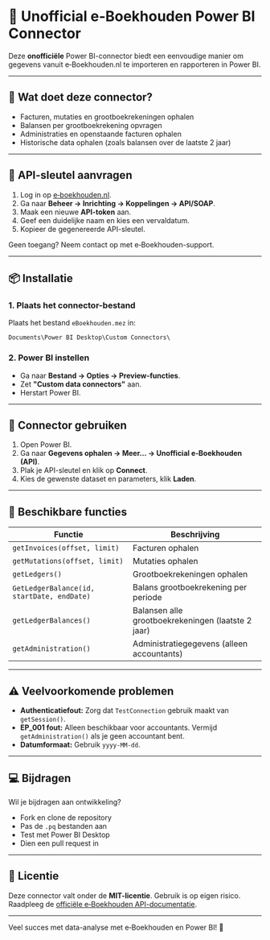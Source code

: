 # 📘 Unofficial e‑Boekhouden Power BI Connector

Deze **onofficiële** Power BI-connector biedt een eenvoudige manier om gegevens vanuit e‑Boekhouden.nl te importeren en rapporteren in Power BI.

---

## 🔧 Wat doet deze connector?

- Facturen, mutaties en grootboekrekeningen ophalen  
- Balansen per grootboekrekening opvragen  
- Administraties en openstaande facturen ophalen  
- Historische data ophalen (zoals balansen over de laatste 2 jaar)

---

## 🔑 API-sleutel aanvragen

1. Log in op [e‑boekhouden.nl](https://e-boekhouden.nl).
2. Ga naar **Beheer → Inrichting → Koppelingen → API/SOAP**.
3. Maak een nieuwe **API-token** aan.
4. Geef een duidelijke naam en kies een vervaldatum.
5. Kopieer de gegenereerde API-sleutel.

Geen toegang? Neem contact op met e‑Boekhouden-support.

---

## 📦 Installatie

### 1. Plaats het connector-bestand

Plaats het bestand `eBoekhouden.mez` in:
```
Documents\Power BI Desktop\Custom Connectors\
```

### 2. Power BI instellen

- Ga naar **Bestand → Opties → Preview-functies**.
- Zet **"Custom data connectors"** aan.
- Herstart Power BI.

---

## 🚀 Connector gebruiken

1. Open Power BI.
2. Ga naar **Gegevens ophalen → Meer... → Unofficial e‑Boekhouden (API)**.
3. Plak je API-sleutel en klik op **Connect**.
4. Kies de gewenste dataset en parameters, klik **Laden**.

---

## 📌 Beschikbare functies

| Functie | Beschrijving |
|---------|--------------|
| `getInvoices(offset, limit)` | Facturen ophalen |
| `getMutations(offset, limit)` | Mutaties ophalen |
| `getLedgers()` | Grootboekrekeningen ophalen |
| `GetLedgerBalance(id, startDate, endDate)` | Balans grootboekrekening per periode |
| `getLedgerBalances()` | Balansen alle grootboekrekeningen (laatste 2 jaar) |
| `getAdministration()` | Administratiegegevens (alleen accountants) |

---

## ⚠️ Veelvoorkomende problemen

- **Authenticatiefout:** Zorg dat `TestConnection` gebruik maakt van `getSession()`.
- **EP_001 fout:** Alleen beschikbaar voor accountants. Vermijd `getAdministration()` als je geen accountant bent.
- **Datumformaat:** Gebruik `yyyy-MM-dd`.

---

## 💻 Bijdragen

Wil je bijdragen aan ontwikkeling?

- Fork en clone de repository
- Pas de `.pq` bestanden aan
- Test met Power BI Desktop
- Dien een pull request in

---

## 📄 Licentie

Deze connector valt onder de **MIT-licentie**. Gebruik is op eigen risico. Raadpleeg de [officiële e‑Boekhouden API-documentatie](https://api.e-boekhouden.nl).

---

Veel succes met data-analyse met e‑Boekhouden en Power BI! 🚀
